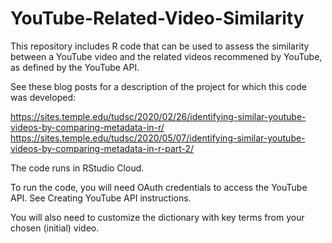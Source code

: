 # YouTube-Related-Video-Similarity
This repository includes R code that can be used to assess the similarity between a YouTube video and the related videos recommened by YouTube, as defined by the YouTube API. 

See these blog posts for a description of the project for which this code was developed:

https://sites.temple.edu/tudsc/2020/02/26/identifying-similar-youtube-videos-by-comparing-metadata-in-r/
https://sites.temple.edu/tudsc/2020/05/07/identifying-similar-youtube-videos-by-comparing-metadata-in-r-part-2/

The code runs in RStudio Cloud. 

To run the code, you will need OAuth credentials to access the YouTube API. See Creating YouTube API instructions.

You will also need to customize the dictionary with key terms from your chosen (initial) video.
